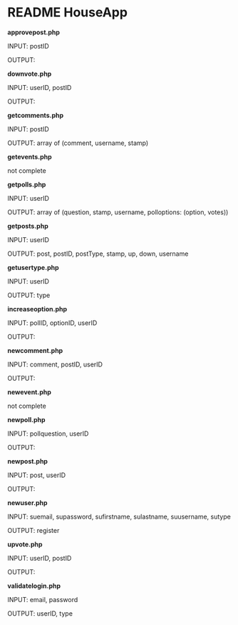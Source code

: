 README HouseApp
===============

**approvepost.php**

INPUT: postID

OUTPUT:

**downvote.php**

INPUT: userID, postID

OUTPUT:

**getcomments.php**

INPUT: postID

OUTPUT: array of (comment, username, stamp)

**getevents.php**

not complete

**getpolls.php**

INPUT: userID

OUTPUT: array of (question, stamp, username, polloptions: (option, votes))

**getposts.php**

INPUT: userID

OUTPUT: post, postID, postType, stamp, up, down, username

**getusertype.php**

INPUT: userID

OUTPUT: type

**increaseoption.php**

INPUT: pollID, optionID, userID

OUTPUT: 

**newcomment.php**

INPUT: comment, postID, userID

OUTPUT:

**newevent.php**

not complete

**newpoll.php**

INPUT: pollquestion, userID

OUTPUT:

**newpost.php**

INPUT: post, userID

OUTPUT:

**newuser.php**

INPUT: suemail, supassword, sufirstname, sulastname, suusername, sutype

OUTPUT: register

**upvote.php**

INPUT: userID, postID

OUTPUT:

**validatelogin.php**

INPUT: email, password

OUTPUT: userID, type